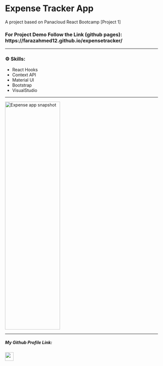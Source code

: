 <h1>Expense Tracker App</h1>

<p>A project based on Panacloud React Bootcamp [Project 1]</p>


<h3>For Project Demo Follow the Link (github pages): https://farazahmed12.github.io/expensetracker/</h3>
<hr />
<h3> ⚙ Skills:</h3>

<ul>
  <li>React Hooks</li>
  <li>Context API</li>
  <li>Material UI</li>
  <li>Bootstrap</li>
  <li>VisualStudio</li>
  
</ul>

<hr />
<a href='https://farazahmed12.github.io/expensetracker' target="_blank">
<img width='60%' height='750px' alt='Expense app snapshot' src="https://user-images.githubusercontent.com/79910338/151331707-6da14b53-a937-4a05-995b-a966c79eae74.png"/>
</a>

<hr />

<h5>My Github Profile Link:</h5>
<a href='https://github.com/farazahmed12'>
  
  <img height='28rem'  src='https://img.shields.io/badge/Faraz%20Ahmed-Faraz%20Ahmed-181717?style=for-the-badge&logo=github' />
</a>
